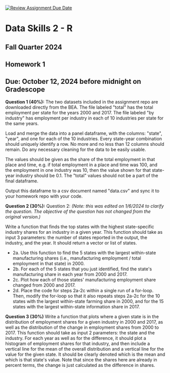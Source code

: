 [![Review Assignment Due Date](https://classroom.github.com/assets/deadline-readme-button-22041afd0340ce965d47ae6ef1cefeee28c7c493a6346c4f15d667ab976d596c.svg)](https://classroom.github.com/a/XhBX7evW)
# Data Skills 2 - R
## Fall Quarter 2024

## Homework 1
## Due: October 12, 2024 before midnight on Gradescope

__Question 1 (40%):__ The two datasets included in the assignment repo are downloaded directly from the BEA.  The file labeled "total" has the total employment per state for the years 2000 and 2017.  The file labeled "by industry" has employment per industry in each of 10 industries per state for the same years.

Load and merge the data into a panel dataframe, with the columns: "state", "year", and one for each of the 10 industries.  Every state-year combination should uniquely identify a row.  No more and no less than 12 columns should remain.  Do any necessary cleaning for the data to be easily usable.

The values should be given as the share of the total employment in that place and time, e.g. if total employment in a place and time was 100, and the employment in one industry was 10, then the value shown for that state-year industry should be 0.1.  The "total" values should not be a part of the final dataframe.  

Output this dataframe to a csv document named "data.csv" and sync it to your homework repo with your code.

__Question 2 (30%):__ Question 2: _(Note: this was edited on 1/6/2024 to clarify the question. The objective of the question has not changed from the original version.)_

Write a function that finds the top states with the highest state-specific industry shares for an industry in a given year. This function should take as input 3 parameters: the number of states reported in the output, the industry, and the year. It should return a vector or list of states.
* 2a. Use this function to find the 5 states with the largest within-state manufacturing shares (i.e., manufacturing employment / total employment in that state) in 2000.
* 2b. For each of the 5 states that you just identified, find the state's manufacturing share in each year from 2000 and 2017.
* 2c. Plot how each of those states' manufacturing employment share changed from 2000 and 2017. 
* 2d. Place the code for steps 2a-2c within a single run of a for-loop. Then, modify the for-loop so that it also repeats steps 2a-2c for the 10 states with the largest within-state farming share in 2000, and for the 15 states with the largest within-state information share in 2017.


__Question 3 (30%)__ Write a function that plots where a given state is in the distribution of employment shares for a given industry in 2000 and 2017, as well as the distribution of the change in employment shares from 2000 to 2017. This function should take as input 2 parameters: the state and the industry. For each year as well as for the difference, it should plot a histogram of employment shares for that industry, and then include a vertical line for the mean of the overall distribution and a vertical line for the value for the given state. It should be clearly denoted which is the mean and which is that state's value. Note that since the shares here are already in percent terms, the change is just calculated as the difference in shares.
